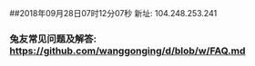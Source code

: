 ##2018年09月28日07时12分07秒 新址: 104.248.253.241
### 兔友常见问题及解答: https://github.com/wanggonging/d/blob/w/FAQ.md
